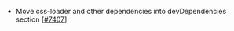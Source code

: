 - Move css-loader and other dependencies into devDependencies section [[#7407](https://github.com/plotly/plotly.js/pull/7407)]
